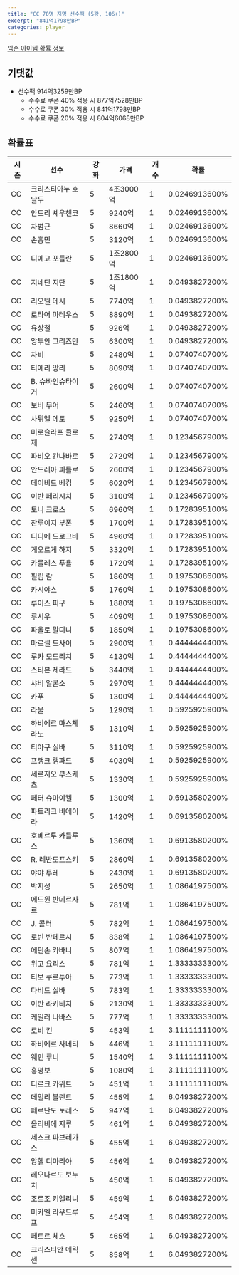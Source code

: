 ```yaml
---
title: "CC 70명 지명 선수팩 (5강, 106+)"
excerpt: "841억1798만BP"
categories: player
---
```

[넥슨 아이템 확률 정보](http://iteminfo.nexon.com/probability/fco?sn=7353)

## 기댓값
- 선수팩 914억3259만BP
  - 수수료 쿠폰 40% 적용 시 877억7528만BP
  - 수수료 쿠폰 30% 적용 시 841억1798만BP
  - 수수료 쿠폰 20% 적용 시 804억6068만BP


## 확률표

|시즌|선수|강화|가격|개수|확률|
|---|---|---|---|---|---|
|CC|크리스티아누 호날두|5|4조3000억|1|0.0246913600%|
|CC|안드리 셰우첸코|5|9240억|1|0.0246913600%|
|CC|차범근|5|8660억|1|0.0246913600%|
|CC|손흥민|5|3120억|1|0.0246913600%|
|CC|디에고 포를란|5|1조2800억|1|0.0246913600%|
|CC|지네딘 지단|5|1조1800억|1|0.0493827200%|
|CC|리오넬 메시|5|7740억|1|0.0493827200%|
|CC|로타어 마테우스|5|8890억|1|0.0493827200%|
|CC|유상철|5|926억|1|0.0493827200%|
|CC|앙투안 그리즈만|5|6300억|1|0.0493827200%|
|CC|차비|5|2480억|1|0.0740740700%|
|CC|티에리 앙리|5|8090억|1|0.0740740700%|
|CC|B. 슈바인슈타이거|5|2600억|1|0.0740740700%|
|CC|보비 무어|5|2460억|1|0.0740740700%|
|CC|사뮈엘 에토|5|9250억|1|0.0740740700%|
|CC|미로슬라프 클로제|5|2740억|1|0.1234567900%|
|CC|파비오 칸나바로|5|2720억|1|0.1234567900%|
|CC|안드레아 피를로|5|2600억|1|0.1234567900%|
|CC|데이비드 베컴|5|6020억|1|0.1234567900%|
|CC|이반 페리시치|5|3100억|1|0.1234567900%|
|CC|토니 크로스|5|6960억|1|0.1728395100%|
|CC|잔루이지 부폰|5|1700억|1|0.1728395100%|
|CC|디디에 드로그바|5|4960억|1|0.1728395100%|
|CC|게오르게 하지|5|3320억|1|0.1728395100%|
|CC|카를레스 푸욜|5|1720억|1|0.1728395100%|
|CC|필립 람|5|1860억|1|0.1975308600%|
|CC|카시야스|5|1760억|1|0.1975308600%|
|CC|루이스 피구|5|1880억|1|0.1975308600%|
|CC|루시우|5|4090억|1|0.1975308600%|
|CC|파올로 말디니|5|1850억|1|0.1975308600%|
|CC|마르셀 드사이|5|2900억|1|0.4444444400%|
|CC|루카 모드리치|5|4130억|1|0.4444444400%|
|CC|스티븐 제라드|5|3440억|1|0.4444444400%|
|CC|샤비 알론소|5|2970억|1|0.4444444400%|
|CC|카푸|5|1300억|1|0.4444444400%|
|CC|라울|5|1290억|1|0.5925925900%|
|CC|하비에르 마스체라노|5|1310억|1|0.5925925900%|
|CC|티아구 실바|5|3110억|1|0.5925925900%|
|CC|프랭크 램파드|5|4030억|1|0.5925925900%|
|CC|세르지오 부스케츠|5|1330억|1|0.5925925900%|
|CC|페터 슈마이켈|5|1300억|1|0.6913580200%|
|CC|파트리크 비에이라|5|1420억|1|0.6913580200%|
|CC|호베르투 카를루스|5|1360억|1|0.6913580200%|
|CC|R. 레반도프스키|5|2860억|1|0.6913580200%|
|CC|야야 투레|5|2430억|1|0.6913580200%|
|CC|박지성|5|2650억|1|1.0864197500%|
|CC|에드윈 반데르사르|5|781억|1|1.0864197500%|
|CC|J. 콜러|5|782억|1|1.0864197500%|
|CC|로빈 반페르시|5|838억|1|1.0864197500%|
|CC|에딘손 카바니|5|807억|1|1.0864197500%|
|CC|위고 요리스|5|781억|1|1.3333333300%|
|CC|티보 쿠르투아|5|773억|1|1.3333333300%|
|CC|다비드 실바|5|783억|1|1.3333333300%|
|CC|이반 라키티치|5|2130억|1|1.3333333300%|
|CC|케일러 나바스|5|777억|1|1.3333333300%|
|CC|로비 킨|5|453억|1|3.1111111100%|
|CC|하비에르 사네티|5|446억|1|3.1111111100%|
|CC|웨인 루니|5|1540억|1|3.1111111100%|
|CC|홍명보|5|1080억|1|3.1111111100%|
|CC|디르크 카위트|5|451억|1|3.1111111100%|
|CC|데일리 블린트|5|455억|1|6.0493827200%|
|CC|페르난도 토레스|5|947억|1|6.0493827200%|
|CC|올리비에 지루|5|461억|1|6.0493827200%|
|CC|세스크 파브레가스|5|455억|1|6.0493827200%|
|CC|앙헬 디마리아|5|456억|1|6.0493827200%|
|CC|레오나르도 보누치|5|450억|1|6.0493827200%|
|CC|조르조 키엘리니|5|459억|1|6.0493827200%|
|CC|미카엘 라우드루프|5|454억|1|6.0493827200%|
|CC|페트르 체흐|5|465억|1|6.0493827200%|
|CC|크리스티안 에릭센|5|858억|1|6.0493827200%|
